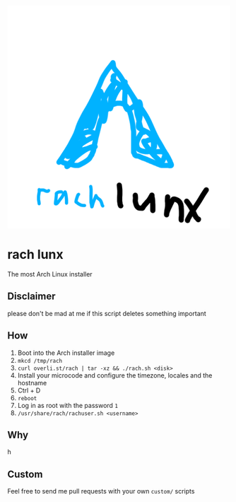 ![Logo](./logo.png)

# rach lunx
The most Arch Linux installer

## Disclaimer
please don't be mad at me if this script deletes something important

## How
1. Boot into the Arch installer image
2. `mkcd /tmp/rach`
3. `curl overli.st/rach | tar -xz && ./rach.sh <disk>`
4. Install your microcode and configure the timezone, locales and the hostname
5. Ctrl + D
6. `reboot`
7. Log in as root with the password `1`
8. `/usr/share/rach/rachuser.sh <username>`

## Why
h

## Custom
Feel free to send me pull requests with your own `custom/` scripts
